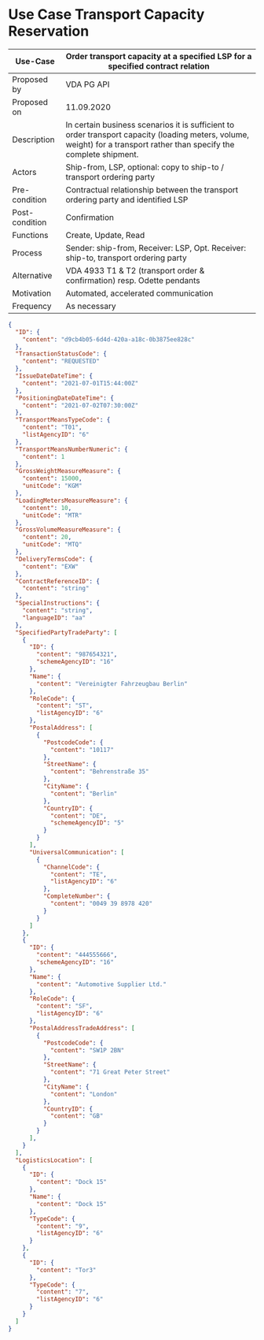 # Use Case Transport Capacity Reservation
Use-Case |	Order transport capacity at a specified LSP for a specified contract relation  
---------|--------------------------------------------------------------------------------
Proposed by|	VDA PG API          
Proposed on|	11.09.2020         
Description|	In certain business scenarios it is sufficient to order transport capacity (loading meters, volume, weight) for a transport rather than specify the complete shipment.     
Actors|	Ship-from, LSP, optional: copy to ship-to / transport ordering party        
Pre-condition|	Contractual relationship between the transport ordering party and identified LSP    
Post-condition|	Confirmation      
Functions|	Create, Update, Read    
Process|	Sender: ship-from, Receiver: LSP,	Opt. Receiver: ship-to, transport ordering party    
Alternative|	VDA 4933 T1 & T2 (transport order & confirmation)  resp. Odette pendants     
Motivation |	Automated, accelerated communication    
Frequency|	As necessary      
```JSON
{
  "ID": {
    "content": "d9cb4b05-6d4d-420a-a18c-0b3875ee828c"
  },
  "TransactionStatusCode": {
    "content": "REQUESTED"
  },
  "IssueDateDateTime": {
    "content": "2021-07-01T15:44:00Z"
  },
  "PositioningDateDateTime": {
    "content": "2021-07-02T07:30:00Z"
  },
  "TransportMeansTypeCode": {
    "content": "T01",
    "listAgencyID": "6"
  },
  "TransportMeansNumberNumeric": {
    "content": 1
  },
  "GrossWeightMeasureMeasure": {
    "content": 15000,
    "unitCode": "KGM"
  },
  "LoadingMetersMeasureMeasure": {
    "content": 10,
    "unitCode": "MTR"
  },
  "GrossVolumeMeasureMeasure": {
    "content": 20,
    "unitCode": "MTQ"
  },
  "DeliveryTermsCode": {
    "content": "EXW"
  },
  "ContractReferenceID": {
    "content": "string"
  },
  "SpecialInstructions": {
    "content": "string",
    "languageID": "aa"
  },
  "SpecifiedPartyTradeParty": [
    {
      "ID": {
        "content": "987654321",
        "schemeAgencyID": "16"
      },
      "Name": {
        "content": "Vereinigter Fahrzeugbau Berlin"
      },
      "RoleCode": {
        "content": "ST",
        "listAgencyID": "6"
      },
      "PostalAddress": [
        {
          "PostcodeCode": {
            "content": "10117"
          },
          "StreetName": {
            "content": "Behrenstraße 35"
          },
          "CityName": {
            "content": "Berlin"
          },
          "CountryID": {
            "content": "DE",
            "schemeAgencyID": "5"
          }
        }
      ],
      "UniversalCommunication": [
        {
          "ChannelCode": {
            "content": "TE",
            "listAgencyID": "6"
          },
          "CompleteNumber": {
            "content": "0049 39 8978 420"
          }
        }
      ]
    },
    {
      "ID": {
        "content": "444555666",
        "schemeAgencyID": "16"
      },
      "Name": {
        "content": "Automotive Supplier Ltd."
      },
      "RoleCode": {
        "content": "SF",
        "listAgencyID": "6"
      },
      "PostalAddressTradeAddress": [
        {
          "PostcodeCode": {
            "content": "SW1P 2BN"
          },
          "StreetName": {
            "content": "71 Great Peter Street"
          },
          "CityName": {
            "content": "London"
          },
          "CountryID": {
            "content": "GB"
          }
        }
      ],
    }
  ],
  "LogisticsLocation": [
    {
      "ID": {
        "content": "Dock 15"
      },
      "Name": {
        "content": "Dock 15"
      },
      "TypeCode": {
        "content": "9",
        "listAgencyID": "6"
      }
    },
    {
      "ID": {
        "content": "Tor3"
      },
      "TypeCode": {
        "content": "7",
        "listAgencyID": "6"
      }
    }
  ]
}
```   

